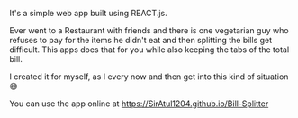 It's a simple web app built using REACT.js.

Ever went to a Restaurant with friends and there is one vegetarian guy who refuses to pay for the items he didn't eat and then splitting the bills get difficult. This apps does that for you while also keeping the tabs of the total bill.

I created it for myself, as I every now and then get into this kind of situation :sweat_smile:

You can use the app online at https://SirAtul1204.github.io/Bill-Splitter
